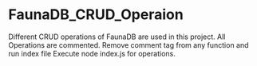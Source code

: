 # FaunaDB_CRUD_Operaion
Different CRUD operations of FaunaDB are used in this project.
All Operations are commented.
Remove comment tag from any function and run index file
Execute node index.js for operations.
